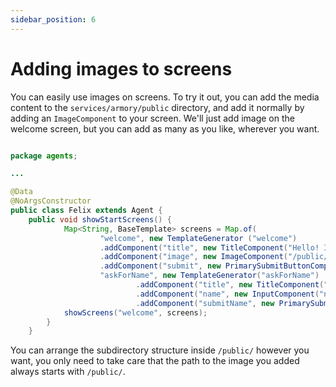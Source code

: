 ```yaml
---
sidebar_position: 6
---
```


# Adding images to screens

You can easily use images on screens. To try it out, you can add the media content to the `services/armory/public` directory, 
and add it normally by adding an `ImageComponent` to your screen. We'll just add image on the welcome screen, but you can add as many as you like, wherever you want.

```java title="java/agents/Felix.java"

package agents;

...

@Data
@NoArgsConstructor
public class Felix extends Agent {
    public void showStartScreens() {
            Map<String, BaseTemplate> screens = Map.of(
                    "welcome", new TemplateGenerator ("welcome")      
                    .addComponent("title", new TitleComponent("Hello! I’m Felix and I’m here to help you find the best workout plan for you. Ready?"))
                    .addComponent("image", new ImageComponent("/public/JogaPuppy.png"))  
                    .addComponent("submit", new PrimarySubmitButtonComponent("Cool, let's go!", "askForName")),
                    "askForName", new TemplateGenerator("askForName")
                            .addComponent("title", new TitleComponent("Okay, first, tell me your name? :)"))
                            .addComponent("name", new InputComponent("name", "Type your name here", true))
                            .addComponent("submitName", new PrimarySubmitButtonComponent("submitName", "Done, next!", "done")));
            showScreens("welcome", screens);
        }
    }
```

You can arrange the subdirectory structure inside `/public/` however you want, you only need to take care that the path to the image you added always starts with `/public/`.